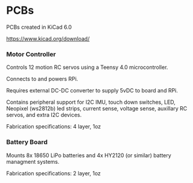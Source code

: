 # PCBs
 
PCBs created in KiCad 6.0

https://www.kicad.org/download/


### Motor Controller

Controls 12 motion RC servos using a Teensy 4.0 microcontroller. 

Connects to and powers RPi.

Requires external DC-DC converter to supply 5vDC to board and RPi.

Contains peripheral support for I2C IMU, touch down switches, LED, Neopixel (ws2812b) led strips, current sense, voltage sense, auxillary RC servos, and extra I2C devices.

Fabrication specifications: 4 layer, 1oz

### Battery Board

Mounts 8x 18650 LiPo batteries and 4x HY2120 (or similar) battery managment systems.

Fabrication specifications: 2 layer, 1oz
